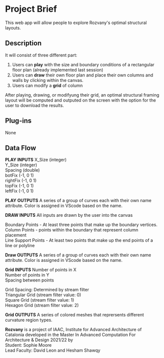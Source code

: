 # Project Brief
This web app will allow people to explore Rozvany's optimal structural layouts. 

## Description
It will consist of three different part:

1. Users can **play** with the size and boundary conditions of a rectangular floor plan (already implemented last session)
2. Users can **draw** their own floor plan and place their own columns and walls by clicking within the canvas.
3. Users can modify a **grid** of column

After playing, drawing, or modifyung their grid, an optimal structural framing layout will be computed and outputed on the screen with the option for the user to download the results.

## Plug-ins
None

## Data Flow

**PLAY INPUTS**
X_Size (integer)  
Y_Size (integer)  
Spacing (double)  
botFix (-1, 0 1)   
rightFix (-1, 0 1)  
topFix (-1, 0 1)  
leftFix (-1, 0 1)  

**PLAY OUTPUTS**
A series of a group of curves each with their own name attribute. Color is assigned in VScode based on the name.  

**DRAW INPUTS**
All inputs are drawn by the user into the canvas

Boundary Points - At least three points that make up the boundary vertices.  
Column Points - points within the boundary that represent column placement  
Line Support Points - At least two points that make up the end points of a line or polyline  

**Draw OUTPUTS**
A series of a group of curves each with their own name attribute. Color is assigned in VScode based on the name.

**Grid INPUTS**
Number of points in X  
Number of points in Y  
Spacing between points  

Grid Spacing: Determined by stream filter  
    Triangular Grid (stream filter value: 0)  
    Square Grid (stream filter value: 1)  
    Hexagon Grid (stream filter value: 2)  

**Grid OUTPUTS**
A series of colored meshes that reprersents different curvature region types.

**Rozvany** is a project of IAAC, Institute for Advanced Architecture of Catalonia developed in the Master In Advanced Computation For Architecture & Design 2021/22 by  
Student: Sophie Moore     
Lead Faculty:  David Leon and Hesham Shawqy  





